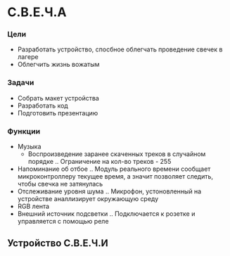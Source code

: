 # С.В.Е.Ч.А
### Цели 
- Разработать устройство, спосбное облегчать проведение свечек в лагере
- Облегчить жизнь вожатым
### Задачи
- Собрать макет устройства
- Разработать код
- Подготовить презентацию
### Функции 
- Музыка
  - Воспроизведение заранее скаченных треков в случайном порядке
.. Ограничение на кол-во треков - 255
- Напоминание об отбое
.. Модуль реального времени сообщает микроконтроллеру текущее время, а значит позволяет следить, чтобы свечка не затянулась
- Отслеживание уровня шума
.. Микрофон, устоновленный на устройстве аналлизирует окружающую среду
- RGB лента
- Внешний источник подсветки
.. Подключается к розетке и управляется с помощью реле

## Устройство С.В.Е.Ч.И
